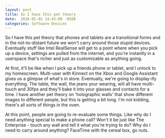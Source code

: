 ```yaml
---
layout: post
title: So I have this pet theory
date:  2016-01-02 14:43:00 -0500
categories: Software Devices
---
```

So I have this pet theory that phones and tablets are a transitional forms and in the not-to-distant future we won't carry around those stupid devices. Eventually stuff like Intel RealSense will get to a point where when you pick up a device, settings are pulled from the internet, and you're instantly in a userspace that's richer and just as customizable as anything going. 

At first, it'll be like when I pick up a friends phone or tablet, and I unlock to my homescreen. Multi-user with Kinnect on the Xbox and Google Assistant gives us a glimpse of what's in store. Eventually, we're going to display-ify everything. The table, the wall, the jeans your wearing, will all have multi-touch and 30fps and they'll bake it into your glasses and contacts for a time. I have another pet theory on 'holographic walls' that show different images to different people, but this is getting a bit long. I'm not kidding, there's all sorts of things in the oven. 

At this point, people are going to re-evaluate some things. Like why do I need anything special to make a phone call? Won't it be just like The Enterprise - touch any wall and tell it what you're trying to do? Why do I need to carry around anything? FaceTime with the cereal box, go nuts. 
